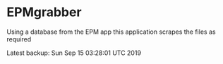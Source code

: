 # EPMgrabber
Using a database from the EPM app this application scrapes the files as required


Latest backup: Sun Sep 15 03:28:01 UTC 2019
